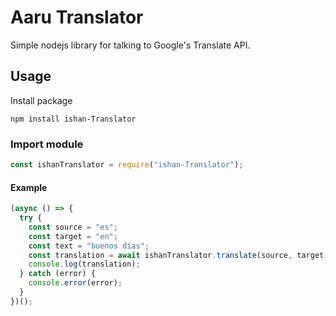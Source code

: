 # Aaru Translator

Simple nodejs library for talking to Google's Translate API.

## Usage

Install package

```node
npm install ishan-Translator
```

### Import module

```js
const ishanTranslator = require("ishan-Translator");
```

#### Example

```js
(async () => {
  try {
    const source = "es";
    const target = "en";
    const text = "buenos días";
    const translation = await ishanTranslator.translate(source, target, text);
    console.log(translation);
  } catch (error) {
    console.error(error);
  }
})();
```
